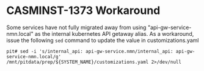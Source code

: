 # CASMINST-1373 Workaround

Some services have not fully migrated away from using "api-gw-service-nmn.local" as the
internal kubernetes API getaway alias.  As a workaround, issue the following `sed` command
to update the value in customizations.yaml

```
pit# sed -i 's/internal_api: api-gw-service.nmn/internal_api: api-gw-service-nmn.local/g' /mnt/pitdata/prep/${SYSTEM_NAME}/customizations.yaml 2>/dev/null
```

